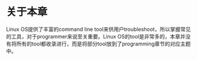 # 关于本章

Linux OS提供了丰富的command line tool来供用户troubleshoot，所以掌握常见的工具，对于programmer来说至关重要。Linux OS的tool是非常多的，本章并没有将所有的tool都收录进行，而是将部分tool放到了programming章节的对应主题中。

